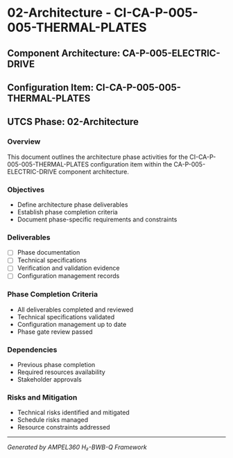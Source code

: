 # 02-Architecture - CI-CA-P-005-005-THERMAL-PLATES

## Component Architecture: CA-P-005-ELECTRIC-DRIVE
## Configuration Item: CI-CA-P-005-005-THERMAL-PLATES
## UTCS Phase: 02-Architecture

### Overview
This document outlines the architecture phase activities for the CI-CA-P-005-005-THERMAL-PLATES configuration item within the CA-P-005-ELECTRIC-DRIVE component architecture.

### Objectives
- Define architecture phase deliverables
- Establish phase completion criteria
- Document phase-specific requirements and constraints

### Deliverables
- [ ] Phase documentation
- [ ] Technical specifications
- [ ] Verification and validation evidence
- [ ] Configuration management records

### Phase Completion Criteria
- All deliverables completed and reviewed
- Technical specifications validated
- Configuration management up to date
- Phase gate review passed

### Dependencies
- Previous phase completion
- Required resources availability
- Stakeholder approvals

### Risks and Mitigation
- Technical risks identified and mitigated
- Schedule risks managed
- Resource constraints addressed

---
*Generated by AMPEL360 H₂-BWB-Q Framework*
